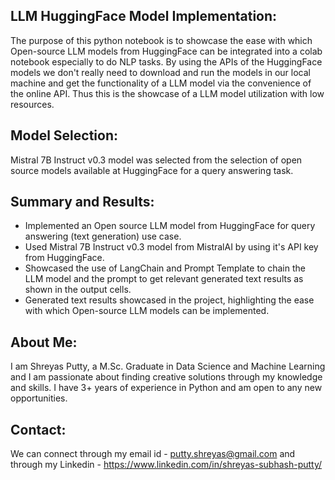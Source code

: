 ## LLM HuggingFace Model Implementation:

The purpose of this python notebook is to showcase the ease with which Open-source LLM models from HuggingFace can be integrated into a colab notebook especially to do NLP tasks. By using the APIs of the HuggingFace models we don't really need to download and run the models in our local machine and get the functionality of a LLM model via the convenience of the online API. Thus this is the showcase of a LLM model utilization with low resources.

## Model Selection:
Mistral 7B Instruct v0.3 model was selected from the selection of open source models available at HuggingFace for a query answering task.

## Summary and Results:
- Implemented an Open source LLM model from HuggingFace for query answering (text generation) use case.
- Used Mistral 7B Instruct v0.3 model from MistralAI by using it's API key from HuggingFace.
- Showcased the use of LangChain and Prompt Template to chain the LLM model and the prompt to get relevant generated text results as shown in the output cells.
- Generated text results showcased in the project, highlighting the ease with which Open-source LLM models can be implemented.

## About Me:
I am Shreyas Putty, a M.Sc. Graduate in Data Science and Machine Learning and I am passionate about finding creative solutions through my knowledge and skills. I have 3+ years of experience in Python and am open to any new opportunities.

## Contact:
We can connect through my email id - putty.shreyas@gmail.com and through my Linkedin - https://www.linkedin.com/in/shreyas-subhash-putty/
